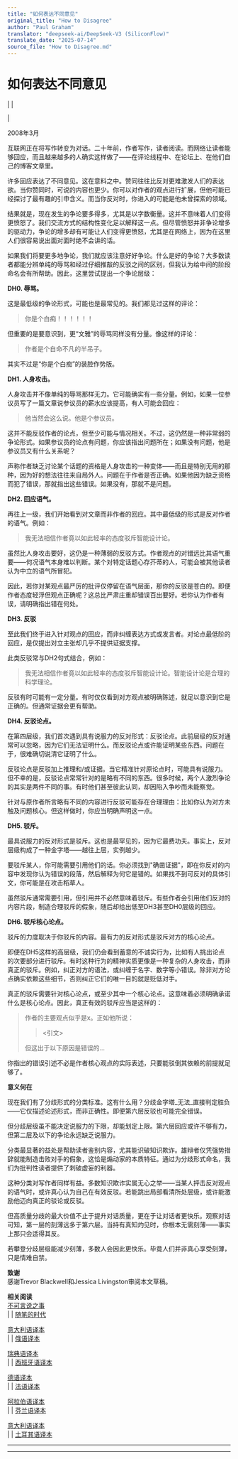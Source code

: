 ```yaml
---
title: "如何表达不同意见"
original_title: "How to Disagree"
author: "Paul Graham"
translator: "deepseek-ai/DeepSeek-V3 (SiliconFlow)"
translate_date: "2025-07-14"
source_file: "How to Disagree.md"
---
```


# 如何表达不同意见

| | [](index.html)  

|  

2008年3月  

互联网正在将写作转变为对话。二十年前，作者写作，读者阅读。而网络让读者能够回应，而且越来越多的人确实这样做了——在评论线程中、在论坛上、在他们自己的博客文章里。  

许多回应表达了不同意见。这在意料之中。赞同往往比反对更难激发人们的表达欲。当你赞同时，可说的内容也更少。你可以对作者的观点进行扩展，但他可能已经探讨了最有趣的引申含义。而当你反对时，你进入的可能是他未曾探索的领域。  

结果就是，现在发生的争论要多得多，尤其是以字数衡量。这并不意味着人们变得更愤怒了。我们交流方式的结构性变化足以解释这一点。但尽管愤怒并非争论增多的驱动力，争论的增多却有可能让人们变得更愤怒，尤其是在网络上，因为在这里人们很容易说出面对面时绝不会讲的话。  

如果我们将要更多地争论，我们就应该注意好好争论。什么是好的争论？大多数读者都能分辨单纯的辱骂和经过仔细推敲的反驳之间的区别，但我认为给中间的阶段命名会有所帮助。因此，这里尝试提出一个争论层级：  

**DH0. 辱骂。**  

这是最低级的争论形式，可能也是最常见的。我们都见过这样的评论：  

> 你是个白痴！！！！！！  

但重要的是要意识到，更“文雅”的辱骂同样没有分量。像这样的评论：  

> 作者是个自命不凡的半吊子。  

其实不过是“你是个白痴”的装腔作势版。  

**DH1. 人身攻击。**  

人身攻击并不像单纯的辱骂那样无力。它可能确实有一些分量。例如，如果一位参议员写了一篇文章说参议员的薪水应该提高，有人可能会回应：  

> 他当然会这么说。他是个参议员。  

这并不能反驳作者的论点，但至少可能与情况相关。不过，这仍然是一种非常弱的争论形式。如果参议员的论点有问题，你应该指出问题所在；如果没有问题，他是参议员又有什么关系呢？  

声称作者缺乏讨论某个话题的资格是人身攻击的一种变体——而且是特别无用的那种，因为好的想法往往来自局外人。问题在于作者是否正确。如果他因为缺乏资格而犯了错误，那就指出这些错误。如果没有，那就不是问题。  

**DH2. 回应语气。**  

再往上一级，我们开始看到对文章而非作者的回应。其中最低级的形式是反对作者的语气。例如：

> 我无法相信作者竟以如此轻率的态度驳斥智能设计论。

虽然比人身攻击要好，这仍是一种薄弱的反驳方式。作者观点的对错远比其语气重要——何况语气本身难以判断。某个对特定话题心存芥蒂的人，可能会被其他读者认为中立的语气所冒犯。

因此，若你对某观点最严厉的批评仅停留在语气层面，那你的反驳是苍白的。即便作者态度轻浮但观点正确呢？这总比严肃庄重却错误百出要好。若你认为作者有误，请明确指出错在何处。

**DH3. 反驳**

至此我们终于进入针对观点的回应，而非纠缠表达方式或发言者。对论点最低阶的回应，是仅提出对立主张却几乎不提供证据支撑。

此类反驳常与DH2句式结合，例如：

> 我无法相信作者竟以如此轻率的态度驳斥智能设计论。智能设计论是合理的科学理论。

反驳有时可能有一定分量。有时仅仅看到对方观点被明确陈述，就足以意识到它是正确的。但通常证据会更有帮助。

**DH4. 反驳论点。**

在第四层级，我们首次遇到具有说服力的反对形式：反驳论点。此前层级的反对通常可以忽略，因为它们无法证明什么。而反驳论点或许能证明某些东西。问题在于，很难确切说清它证明了什么。

反驳论点是反驳加上推理和/或证据。当它精准针对原论点时，可能具有说服力。但不幸的是，反驳论点常常针对的是略有不同的东西。很多时候，两个人激烈争论的其实是两件不同的事。有时他们甚至彼此认同，却因陷入争吵而未能察觉。

针对与原作者所言略有不同的内容进行反驳可能存在合理理由：比如你认为对方未触及问题核心。但这样做时，你应当明确声明这一点。

**DH5. 驳斥。**

最具说服力的反对形式是驳斥。这也是最罕见的，因为它最费功夫。事实上，反对层级构成了一种金字塔——越往上层，实例越少。

要驳斥某人，你可能需要引用他们的话。你必须找到"确凿证据"，即在你反对的内容中发现你认为错误的段落，然后解释为何它是错的。如果找不到可反对的具体引文，你可能是在攻击稻草人。

虽然驳斥通常需要引用，但引用并不必然意味着驳斥。有些作者会引用他们反对的内容片段，制造合理驳斥的假象，随后却给出低至DH3甚至DH0层级的回应。

**DH6. 驳斥核心论点。**

驳斥的力度取决于你驳斥的内容。最有力的反对形式是驳斥对方的核心论点。

即便在DH5这样的高层级，我们仍会看到蓄意的不诚实行为，比如有人挑出论点的次要部分进行驳斥。有时这种行为的精神实质更像是一种复杂的人身攻击，而非真正的驳斥。例如，纠正对方的语法，或纠缠于名字、数字等小错误。除非对方论点确实依赖这些细节，否则纠正它们的唯一目的就是贬低对手。

真正的驳斥需要针对核心论点，或至少其中一个核心论点。这意味着必须明确承诺什么是核心论点。因此，真正有效的驳斥应当是这样的：

> 作者的主要观点似乎是x。正如他所说：
>
>> <引文>
> 
> 但这出于以下原因是错误的...

你指出的错误引述不必是作者核心观点的实际表述，只要能驳倒其依赖的前提就足够了。

**意义何在**

现在我们有了分歧形式的分类标准。这有什么用？分歧金字塔_无法_直接判定胜负——它仅描述论述形式，而非正确性。即便第六层反驳也可能完全错误。

但分歧层级虽不能决定说服力的下限，却能划定上限。第六层回应或许不够有力，但第二层及以下的争论永远缺乏说服力。

分类最显著的益处是帮助读者鉴别内容，尤其能识破知识欺诈。雄辩者仅凭强势措辞就能制造击败对手的假象，这恰是煽动家的本质特征。通过为分歧形式命名，我们为批判性读者提供了刺破虚妄的利器。

这种分类对写作者同样有益。多数知识欺诈实属无心之举——当某人抨击反对观点的语气时，或许真心认为自己在有效反驳。若能跳出局部看清所处层级，或许能激励他迈向真正的驳论或反驳。

但高质量分歧的最大价值不止于提升对话质量，更在于让对话者更快乐。观察对话可知，第一层的刻薄远多于第六层。当持有真知灼见时，你根本无需刻薄——事实上那只会适得其反。

若攀登分歧层级能减少刻薄，多数人会因此更快乐。毕竟人们并非真心享受刻薄，只是情难自禁。

**致谢**  
感谢Trevor Blackwell和Jessica Livingston审阅本文草稿。

**相关阅读**  
[不可言说之事](say.html)  
| | [随笔的时代](essay.html)  

[意大利语译本](http://archivio.internazionale.it/le-parole-giuste-per-essere-in-disaccordo)  
| | [俄语译本](http://ryba4.com/translations/disagree)  

[瑞典语译本](http://kyrkansframtid.se/2008/07/hur-man-ar-oense/)  
| | [西班牙语译本](http://eldiabloenlosdetalles.net/2008/08/07/como-estar-en-desacuerdo/)  

[德语译本](http://meiert.com/de/publications/translations/paulgraham.com/disagree/)  
| | [法语译本](http://idoric.free.fr/dotclear/index.php/post/2009/06/07/L-art-du-desaccord)  

[阿拉伯语译本](https://tldrarabiccontents.blogspot.com/2020/01/blog-post.html)  
| | [芬兰语译本](https://medium.com/brandin-kirjasto/miten-olla-eri-mielt%C3%A4-a3ac67b60a12)  

[意大利语译本](https://marcotrombetti.com/disaccordo)  
| | [土耳其语译本](https://muhammedkilic.medium.com/ayn%C4%B1-g%C3%B6r%C3%BC%C5%9Fte-olamay%C4%B1%C5%9F-246eba701bb9)

***  
  
---